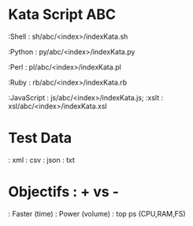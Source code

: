 Kata Script ABC
===============
:Shell         : sh/abc/\<index\>/indexKata.sh

:Python        : py/abc/\<index\>/indexKata.py

:Perl          : pl/abc/\<index\>/indexKata.pl

:Ruby          : rb/abc/\<index\>/indexKata.rb

:JavaScript    : js/abc/\<index\>/indexKata.js;
:xslt          : xsl/abc/\<index\>/indexKata.xsl

Test Data
=========
: xml
: csv
: json
: txt

Objectifs : + vs - 
==================
: Faster      (time)
: Power       (volume)
: top ps      (CPU,RAM,FS)